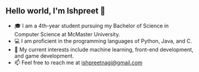 ## Hello world, I'm Ishpreet 👋

- 🎓 I am a 4th-year student pursuing my Bachelor of Science in Computer Science at McMaster University.
- 💻 I am proficient in the programming languages of Python, Java, and C.
- 🌱 My current interests include machine learning, front-end development, and game development.
- 📫 Feel free to reach me at [ishpreetnagi@gmail.com](mailto:ishpreetnagi@gmail.com)

<!--
**IshpreetNagi/IshpreetNagi** is a ✨ _special_ ✨ repository because its `README.md` (this file) appears on your GitHub profile.

Here are some ideas to get you started:

- 🔭 I’m currently working on ...
- 🌱 I’m currently learning ...
- 👯 I’m looking to collaborate on ...
- 🤔 I’m looking for help with ...
- 💬 Ask me about ...
- 📫 How to reach me: ...
- 😄 Pronouns: ...
- ⚡ Fun fact: ...
-->
